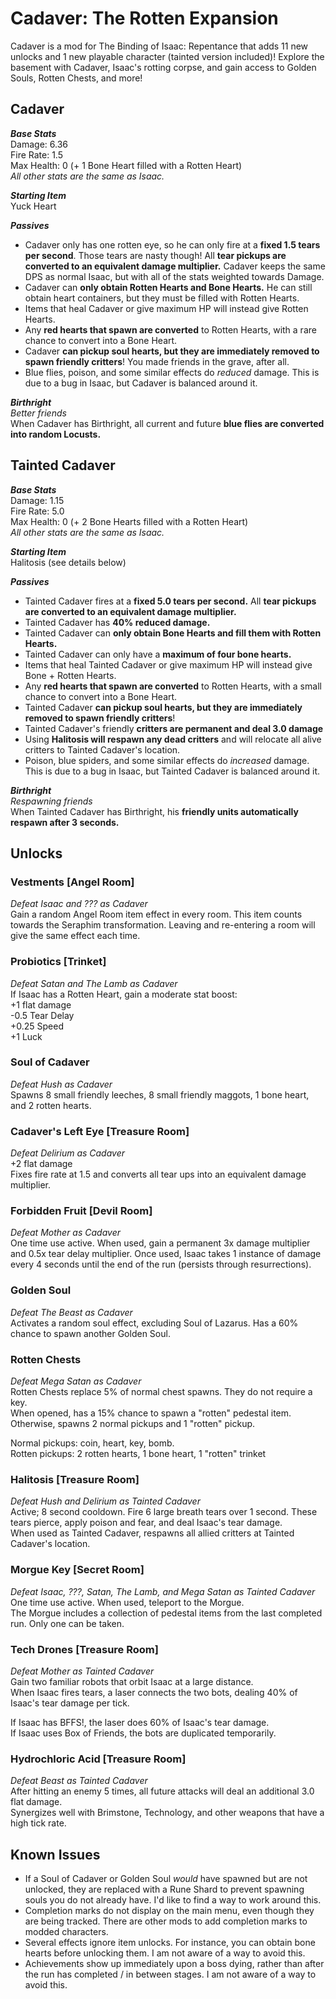 
# Cadaver: The Rotten Expansion
Cadaver is a mod for The Binding of Isaac: Repentance that adds 11 new unlocks and 1 new playable character (tainted version included)! Explore the basement with Cadaver, Isaac's rotting corpse, and gain access to Golden Souls, Rotten Chests, and more!

## Cadaver
***Base Stats***  
Damage: 6.36  
Fire Rate: 1.5  
Max Health: 0 (+ 1 Bone Heart filled with a Rotten Heart)  
*All other stats are the same as Isaac.*  

***Starting Item***   
Yuck Heart   

***Passives***
* Cadaver only has one rotten eye, so he can only fire at a **fixed 1.5 tears per second**. Those tears are nasty though! All **tear pickups are converted to an equivalent damage multiplier.** Cadaver keeps the same DPS as normal Isaac, but with all of the stats weighted towards Damage.
* Cadaver can **only obtain Rotten Hearts and Bone Hearts.** He can still obtain heart containers, but they must be filled with Rotten Hearts. 
* Items that heal Cadaver or give maximum HP will instead give Rotten Hearts.
* Any **red hearts that spawn are converted** to Rotten Hearts, with a rare chance to convert into a Bone Heart.
* Cadaver **can pickup soul hearts, but they are immediately removed to spawn friendly critters**! You made friends in the grave, after all.
* Blue flies, poison, and some similar effects do *reduced* damage. This is due to a bug in Isaac, but Cadaver is balanced around it.

***Birthright***  
*Better friends*  
When Cadaver has Birthright, all current and future **blue flies are converted into random Locusts.**  

## Tainted Cadaver
***Base Stats***  
Damage: 1.15  
Fire Rate: 5.0  
Max Health: 0 (+ 2 Bone Hearts filled with a Rotten Heart)  
*All other stats are the same as Isaac.*  

***Starting Item***   
Halitosis (see details below)   

***Passives***
* Tainted Cadaver fires at a **fixed 5.0 tears per second.** All **tear pickups are converted to an equivalent damage multiplier.**
* Tainted Cadaver has **40% reduced damage.**
* Tainted Cadaver can **only obtain Bone Hearts and fill them with Rotten Hearts.**
* Tainted Cadaver can only have a **maximum of four bone hearts.**
* Items that heal Tainted Cadaver or give maximum HP will instead give Bone + Rotten Hearts.
* Any **red hearts that spawn are converted** to Rotten Hearts, with a small chance to convert into a Bone Heart.
* Tainted Cadaver **can pickup soul hearts, but they are immediately removed to spawn friendly critters**!
* Tainted Cadaver's friendly **critters are permanent and deal 3.0 damage**
* Using **Halitosis will respawn any dead critters** and will relocate all alive critters to Tainted Cadaver's location.
* Poison, blue spiders, and some similar effects do *increased* damage. This is due to a bug in Isaac, but Tainted Cadaver is balanced around it.

***Birthright***  
*Respawning friends*  
When Tainted Cadaver has Birthright, his **friendly units automatically respawn after 3 seconds.**  

## Unlocks
### Vestments [Angel Room]
*Defeat Isaac and ??? as Cadaver*  
Gain a random Angel Room item effect in every room. This item counts towards the Seraphim transformation. Leaving and re-entering a room will give the same effect each time.

### Probiotics [Trinket]
*Defeat Satan and The Lamb as Cadaver*  
If Isaac has a Rotten Heart, gain a moderate stat boost:  
+1 flat damage  
-0.5 Tear Delay  
+0.25 Speed  
+1 Luck

### Soul of Cadaver
*Defeat Hush as Cadaver*  
Spawns 8 small friendly leeches, 8 small friendly maggots, 1 bone heart, and 2 rotten hearts.

### Cadaver's Left Eye [Treasure Room]
*Defeat Delirium as Cadaver*  
+2 flat damage  
Fixes fire rate at 1.5 and converts all tear ups into an equivalent damage multiplier.

### Forbidden Fruit [Devil Room]
*Defeat Mother as Cadaver*  
One time use active. When used, gain a permanent 3x damage multiplier and 0.5x tear delay multiplier. Once used, Isaac takes 1 instance of damage every 4 seconds until the end of the run (persists through resurrections).

### Golden Soul
*Defeat The Beast as Cadaver*  
Activates a random soul effect, excluding Soul of Lazarus. Has a 60% chance to spawn another Golden Soul.

### Rotten Chests
*Defeat Mega Satan as Cadaver*  
Rotten Chests replace 5% of normal chest spawns. They do not require a key.  
When opened, has a 15% chance to spawn a "rotten" pedestal item. Otherwise, spawns 2 normal pickups and 1 "rotten" pickup.  

Normal pickups: coin, heart, key, bomb.  
Rotten pickups: 2 rotten hearts, 1 bone heart, 1 "rotten" trinket  

### Halitosis [Treasure Room]
*Defeat Hush and Delirium as Tainted Cadaver*  
Active; 8 second cooldown. Fire 6 large breath tears over 1 second. These tears pierce, apply poison and fear, and deal Isaac's tear damage.  
When used as Tainted Cadaver, respawns all allied critters at Tainted Cadaver's location.  

### Morgue Key [Secret Room]
*Defeat Isaac, ???, Satan, The Lamb, and Mega Satan as Tainted Cadaver*  
One time use active. When used, teleport to the Morgue.  
The Morgue includes a collection of pedestal items from the last completed run. Only one can be taken.  

### Tech Drones [Treasure Room]
*Defeat Mother as Tainted Cadaver*  
Gain two familiar robots that orbit Isaac at a large distance.  
When Isaac fires tears, a laser connects the two bots, dealing 40% of Isaac's tear damage per tick.  
  
If Isaac has BFFS!, the laser does 60% of Isaac's tear damage.  
If Isaac uses Box of Friends, the bots are duplicated temporarily.  

### Hydrochloric Acid [Treasure Room]
*Defeat Beast as Tainted Cadaver*  
After hitting an enemy 5 times, all future attacks will deal an additional 3.0 flat damage.  
Synergizes well with Brimstone, Technology, and other weapons that have a high tick rate.  

## Known Issues
* If a Soul of Cadaver or Golden Soul *would* have spawned but are not unlocked, they are replaced with a Rune Shard to prevent spawning souls you do not already have. I'd like to find a way to work around this.
* Completion marks do not display on the main menu, even though they are being tracked. There are other mods to add completion marks to modded characters.
* Several effects ignore item unlocks. For instance, you can obtain bone hearts before unlocking them. I am not aware of a way to avoid this.
* Achievements show up immediately upon a boss dying, rather than after the run has completed / in between stages. I am not aware of a way to avoid this.
